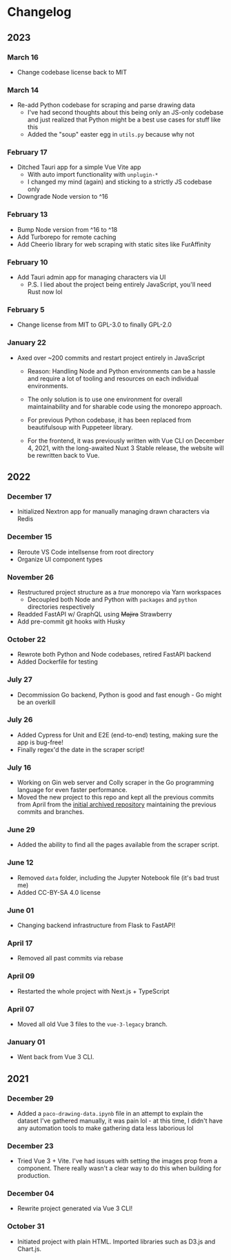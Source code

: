 # Changelog

## 2023

### March 16
- Change codebase license back to MIT

### March 14

- Re-add Python codebase for scraping and parse drawing data
  - I've had second thoughts about this being only an JS-only codebase and just
    realized that Python might be a best use cases for stuff like this
  - Added the "soup" easter egg in `utils.py` because why not

### February 17

- Ditched Tauri app for a simple Vue Vite app
  - With auto import functionality with `unplugin-*`
  - I changed my mind (again) and sticking to a strictly JS codebase only
- Downgrade Node version to ^16

### February 13

- Bump Node version from ^16 to ^18
- Add Turborepo for remote caching
- Add Cheerio library for web scraping with static sites like FurAffinity

### February 10

- Add Tauri admin app for managing characters via UI
  - P.S. I lied about the project being entirely JavaScript, you'll need Rust
    now lol

### February 5

- Change license from MIT to GPL-3.0 to finally GPL-2.0

### January 22

- Axed over ~200 commits and restart project entirely in JavaScript

  - Reason: Handling Node and Python environments can be a hassle and require a
    lot of tooling and resources on each individual environments.

  - The only solution is to use one environment for overall maintainability and
    for sharable code using the monorepo approach.

  - For previous Python codebase, it has been replaced from beautifulsoup with
    Puppeteer library.

  - For the frontend, it was previously written with Vue CLI on December 4,
    2021, with the long-awaited Nuxt 3 Stable release, the website will be
    rewritten back to Vue.

## 2022

### December 17

- Initialized Nextron app for manually managing drawn characters via Redis

### December 15

- Reroute VS Code intellsense from root directory
- Organize UI component types

### November 26

- Restructured project structure as a _true_ monorepo via Yarn workspaces
  - Decoupled both Node and Python with `packages` and `python` directories
    respectively
- Readded FastAPI w/ GraphQL using ~~Majira~~ Strawberry
- Add pre-commit git hooks with Husky

### October 22

- Rewrote both Python and Node codebases, retired FastAPI backend
- Added Dockerfile for testing

### July 27

- Decommission Go backend, Python is good and fast enough - Go might be an
  overkill

### July 26

- Added Cypress for Unit and E2E (end-to-end) testing, making sure the app is
  bug-free!
- Finally regex'd the date in the scraper script!

### July 16

- Working on Gin web server and Colly scraper in the Go programming language for
  even faster performance.
- Moved the new project to this repo and kept all the previous commits from
  April from the
  [initial archived repository](https://github.com/skepfusky/pandapaco-drawing-stats-old)
  maintaining the previous commits and branches.

### June 29

- Added the ability to find all the pages available from the scraper script.

### June 12

- Removed `data` folder, including the Jupyter Notebook file (it's bad trust me)
- Added CC-BY-SA 4.0 license

### June 01

- Changing backend infrastructure from Flask to FastAPI!

### April 17

- Removed all past commits via rebase

### April 09

- Restarted the whole project with Next.js + TypeScript

### April 07

- Moved all old Vue 3 files to the `vue-3-legacy` branch.

### January 01

- Went back from Vue 3 CLI.

## 2021

### December 29

- Added a `paco-drawing-data.ipynb` file in an attempt to explain the dataset
  I've gathered manually, it was pain lol - at this time, I didn't have any
  automation tools to make gathering data less laborious lol

### December 23

- Tried Vue 3 + Vite. I've had issues with setting the images prop from a
  component. There really wasn't a clear way to do this when building for
  production.

### December 04

- Rewrite project generated via Vue 3 CLI!

### October 31

- Initiated project with plain HTML. Imported libraries such as D3.js and
  Chart.js.
